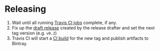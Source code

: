 # Releasing

1. Wait until all running [Travis CI jobs](https://travis-ci.org/lightbend/sbt-paradox-apidoc/builds) complete, if any.
1. Fix up the [draft release](https://github.com/lightbend/sbt-paradox-apidoc/releases) created by the release drafter and set the next tag version (e.g. `v0.2`)
1. Travis CI will start a [CI build](https://travis-ci.org/lightbend/sbt-paradox-apidoc/builds) for the new tag and publish artifacts to Bintray.
